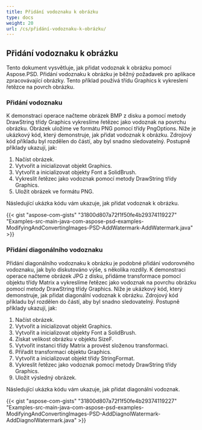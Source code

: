 ```yaml
---
title: Přidání vodoznaku k obrázku
type: docs
weight: 20
url: /cs/přidání-vodoznaku-k-obrázku/
---
```


## **Přidání vodoznaku k obrázku**
Tento dokument vysvětluje, jak přidat vodoznak k obrázku pomocí Aspose.PSD. Přidání vodoznaku k obrázku je běžný požadavek pro aplikace zpracovávající obrázky. Tento příklad používá třídu Graphics k vykreslení řetězce na povrch obrázku.
### **Přidání vodoznaku**
K demonstraci operace načteme obrázek BMP z disku a pomocí metody DrawString třídy Graphics vykreslíme řetězec jako vodoznak na povrchu obrázku. Obrázek uložíme ve formátu PNG pomocí třídy PngOptions. Níže je ukázkový kód, který demonstruje, jak přidat vodoznak k obrázku. Zdrojový kód příkladu byl rozdělen do částí, aby byl snadno sledovatelný. Postupně příklady ukazují, jak:

1. Načíst obrázek.
1. Vytvořit a inicializovat objekt Graphics.
1. Vytvořit a inicializovat objekty Font a SolidBrush.
1. Vykreslit řetězec jako vodoznak pomocí metody DrawString třídy Graphics.
1. Uložit obrázek ve formátu PNG.

Následující ukázka kódu vám ukazuje, jak přidat vodoznak k obrázku.



{{< gist "aspose-com-gists" "31800d807a72f1f50fe4b29374119227" "Examples-src-main-java-com-aspose-psd-examples-ModifyingAndConvertingImages-PSD-AddWatermark-AddWatermark.java" >}}
### **Přidání diagonálního vodoznaku**
Přidání diagonálního vodoznaku k obrázku je podobné přidání vodorovného vodoznaku, jak bylo diskutováno výše, s několika rozdíly. K demonstraci operace načteme obrázek JPG z disku, přidáme transformace pomocí objektu třídy Matrix a vykreslíme řetězec jako vodoznak na povrchu obrázku pomocí metody DrawString třídy Graphics. Níže je ukázkový kód, který demonstruje, jak přidat diagonální vodoznak k obrázku. Zdrojový kód příkladu byl rozdělen do částí, aby byl snadno sledovatelný. Postupně příklady ukazují, jak:

1. Načíst obrázek.
1. Vytvořit a inicializovat objekt Graphics.
1. Vytvořit a inicializovat objekty Font a SolidBrush.
1. Získat velikost obrázku v objektu SizeF.
1. Vytvořit instanci třídy Matrix a provést složenou transformaci.
1. Přiřadit transformaci objektu Graphics.
1. Vytvořit a inicializovat objekt třídy StringFormat.
1. Vykreslit řetězec jako vodoznak pomocí metody DrawString třídy Graphics.
1. Uložit výsledný obrázek.

Následující ukázka kódu vám ukazuje, jak přidat diagonální vodoznak.



{{< gist "aspose-com-gists" "31800d807a72f1f50fe4b29374119227" "Examples-src-main-java-com-aspose-psd-examples-ModifyingAndConvertingImages-PSD-AddDiagnolWatermark-AddDiagnolWatermark.java" >}}
